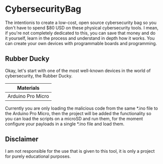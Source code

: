 ﻿# CybersecurityBag

The intentionis to create a low-cost, open source cybersecurity bag so you don't have to spend $80 USD on these physical cybersecurity tools. I mean, if you're not completely dedicated to this, you can save that money and do it yourself, learn in the process and understand in depth how it works. You can create your own devices with programmable boards and programming.

## Rubber Ducky

Okay, let's start with one of the most well-known devices in the world of cybersecurity, the Rubber Ducky.

| Materials
| ----------
| Arduino Pro Micro

Currently you are only loading the malicious code from the same *.ino file to the Arduino Pro Micro, then the project will be added the functionality so you can load the scripts on a microSD and run them, for the moment configure your payloads in a single *.ino file and load them.

## Disclaimer
 I am not responsible for the use that is given to this tool, it is only a project for purely educational purposes.
